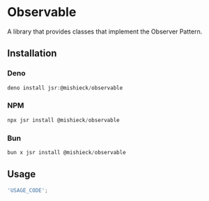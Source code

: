# Observable

A library that provides classes that implement the Observer Pattern.

## Installation

### Deno

```ts
deno install jsr:@mishieck/observable
```

### NPM

```ts
npx jsr install @mishieck/observable 
```

### Bun

```ts
bun x jsr install @mishieck/observable 
```

## Usage

```ts
'USAGE_CODE';
```
